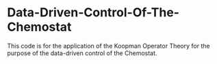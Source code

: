 # Data-Driven-Control-Of-The-Chemostat

This code is for the application of the Koopman Operator Theory for the purpose of the data-driven control of the Chemostat. 